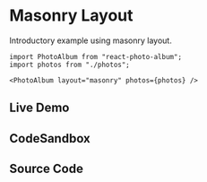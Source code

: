 # Masonry Layout

Introductory example using masonry layout.

```tsx
import PhotoAlbum from "react-photo-album";
import photos from "./photos";
```

```tsx
<PhotoAlbum layout="masonry" photos={photos} />
```

## Live Demo

<LayoutExample layout="masonry" />

## CodeSandbox

<CodeSandboxLink suffix="masonry-layout" file="src/App.tsx" />

## Source Code

<GitHubLink suffix="masonry-layout" />
